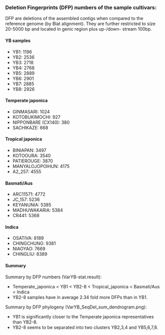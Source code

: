 ### Deletion Fingerprints (DFP) numbers of the sample cultivars:
DFP are deletions of the assembled contigs when compared to the reference genome (by Blat alignment). They are further restricted to size 20-5000 bp and located in genic region plus up-/down- stream 100bp.

#### YB samples
* YB1: 1196
* YB2: 2536
* YB3: 2718
* YB4: 2768
* YB5: 2889
* YB6: 2901
* YB7: 2885
* YB8: 2926

#### Temperate japonica
* GINMASARI: 1024
* KOTOBUKIMOCHI: 927
* NIPPONBARE (CX140): 380
* SACHIKAZE: 668

#### Tropical japonica
* BINIAPAN: 3497
* KOTOOURA: 3540
* PATIEROUGE: 3870
* MANYALOJOPOIHUN: 4175
* A2_257: 4555

#### Basmati/Aus
* ARC11571: 4772
* JC_157: 5236
* KEYANUNIA: 5385
* MADHUWAKARIA: 5384
* CR441: 5368

#### Indica
* OSATIVA: 8189
* CHINGCHUNG: 9381
* NIAOYAO: 7669
* CHINGLIU: 8389

#### Summary
Summary by DFP numbers (VarYB-stat.result):
* Temperate_japonica < YB1 < YB2-8 < Tropical_japonica < Basmati/Aus < Indica
* YB2-8 samples have in average 2.34 fold more DFPs than in YB1.   

Summary by DFP phylogeny (VarYB_SeqDel_sum_dendrogram.png):
* YB1 is significantly closer to the Temperate japonica representatives than YB2-8.
* YB2-8 seems to be separated into two clusters YB2,3,4 and YB5,6,7,8.
